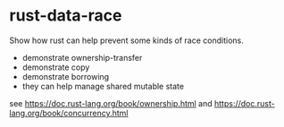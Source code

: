 # rust-data-race

Show how rust can help prevent some kinds of race conditions.

- demonstrate ownership-transfer
- demonstrate copy
- demonstrate borrowing
- they can help manage shared mutable state

see https://doc.rust-lang.org/book/ownership.html
and https://doc.rust-lang.org/book/concurrency.html

